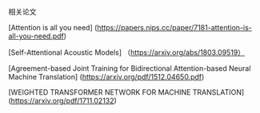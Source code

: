 

相关论文

[Attention is all you need] (https://papers.nips.cc/paper/7181-attention-is-all-you-need.pdf)

[Self-Attentional Acoustic Models]  （https://arxiv.org/abs/1803.09519）

[Agreement-based Joint Training for Bidirectional Attention-based Neural Machine Translation] (https://arxiv.org/pdf/1512.04650.pdf)

[WEIGHTED TRANSFORMER NETWORK FOR MACHINE TRANSLATION] (https://arxiv.org/pdf/1711.02132)



